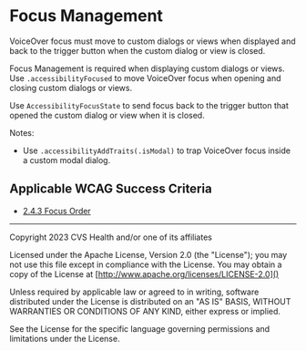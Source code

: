 # Focus Management
VoiceOver focus must move to custom dialogs or views when displayed and back to the trigger button when the custom dialog or view is closed.

Focus Management is required when displaying custom dialogs or views. Use `.accessibilityFocused` to move VoiceOver focus when opening and closing custom dialogs or views. 

Use `AccessibilityFocusState` to send focus back to the trigger button that opened the custom dialog or view when it is closed.

Notes:

- Use `.accessibilityAddTraits(.isModal)` to trap VoiceOver focus inside a custom modal dialog.
    
## Applicable WCAG Success Criteria
- [2.4.3 Focus Order](https://www.w3.org/WAI/WCAG22/Understanding/focus-order)

----

Copyright 2023 CVS Health and/or one of its affiliates

Licensed under the Apache License, Version 2.0 (the "License");
you may not use this file except in compliance with the License.
You may obtain a copy of the License at
[http://www.apache.org/licenses/LICENSE-2.0]()

Unless required by applicable law or agreed to in writing, software
distributed under the License is distributed on an "AS IS" BASIS,
WITHOUT WARRANTIES OR CONDITIONS OF ANY KIND, either express or implied.

See the License for the specific language governing permissions and
limitations under the License.
